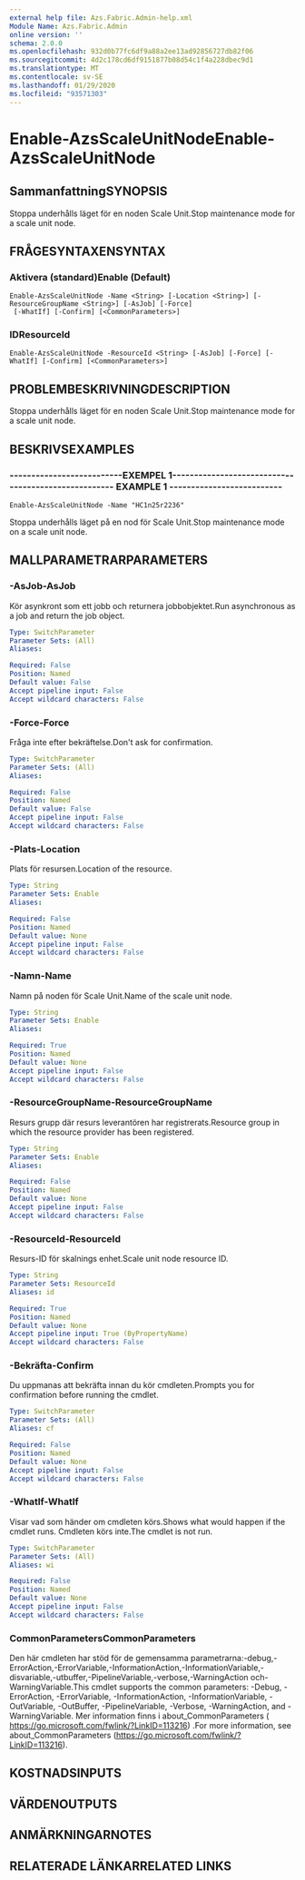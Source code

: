 ```yaml
---
external help file: Azs.Fabric.Admin-help.xml
Module Name: Azs.Fabric.Admin
online version: ''
schema: 2.0.0
ms.openlocfilehash: 932d0b77fc6df9a88a2ee13ad92856727db82f06
ms.sourcegitcommit: 4d2c178cd6df9151877b08d54c1f4a228dbec9d1
ms.translationtype: MT
ms.contentlocale: sv-SE
ms.lasthandoff: 01/29/2020
ms.locfileid: "93571303"
---
```

# <span data-ttu-id="6f716-101">Enable-AzsScaleUnitNode</span><span class="sxs-lookup"><span data-stu-id="6f716-101">Enable-AzsScaleUnitNode</span></span>

## <span data-ttu-id="6f716-102">Sammanfattning</span><span class="sxs-lookup"><span data-stu-id="6f716-102">SYNOPSIS</span></span>
<span data-ttu-id="6f716-103">Stoppa underhålls läget för en noden Scale Unit.</span><span class="sxs-lookup"><span data-stu-id="6f716-103">Stop maintenance mode for a scale unit node.</span></span>

## <span data-ttu-id="6f716-104">FRÅGESYNTAXEN</span><span class="sxs-lookup"><span data-stu-id="6f716-104">SYNTAX</span></span>

### <span data-ttu-id="6f716-105">Aktivera (standard)</span><span class="sxs-lookup"><span data-stu-id="6f716-105">Enable (Default)</span></span>
```
Enable-AzsScaleUnitNode -Name <String> [-Location <String>] [-ResourceGroupName <String>] [-AsJob] [-Force]
 [-WhatIf] [-Confirm] [<CommonParameters>]
```

### <span data-ttu-id="6f716-106">ID</span><span class="sxs-lookup"><span data-stu-id="6f716-106">ResourceId</span></span>
```
Enable-AzsScaleUnitNode -ResourceId <String> [-AsJob] [-Force] [-WhatIf] [-Confirm] [<CommonParameters>]
```

## <span data-ttu-id="6f716-107">PROBLEMBESKRIVNING</span><span class="sxs-lookup"><span data-stu-id="6f716-107">DESCRIPTION</span></span>
<span data-ttu-id="6f716-108">Stoppa underhålls läget för en noden Scale Unit.</span><span class="sxs-lookup"><span data-stu-id="6f716-108">Stop maintenance mode for a scale unit node.</span></span>

## <span data-ttu-id="6f716-109">BESKRIVS</span><span class="sxs-lookup"><span data-stu-id="6f716-109">EXAMPLES</span></span>

### <span data-ttu-id="6f716-110">--------------------------EXEMPEL 1--------------------------</span><span class="sxs-lookup"><span data-stu-id="6f716-110">-------------------------- EXAMPLE 1 --------------------------</span></span>
```
Enable-AzsScaleUnitNode -Name "HC1n25r2236"
```

<span data-ttu-id="6f716-111">Stoppa underhålls läget på en nod för Scale Unit.</span><span class="sxs-lookup"><span data-stu-id="6f716-111">Stop maintenance mode on a scale unit node.</span></span>

## <span data-ttu-id="6f716-112">MALLPARAMETRAR</span><span class="sxs-lookup"><span data-stu-id="6f716-112">PARAMETERS</span></span>

### <span data-ttu-id="6f716-113">-AsJob</span><span class="sxs-lookup"><span data-stu-id="6f716-113">-AsJob</span></span>
<span data-ttu-id="6f716-114">Kör asynkront som ett jobb och returnera jobbobjektet.</span><span class="sxs-lookup"><span data-stu-id="6f716-114">Run asynchronous as a job and return the job object.</span></span>

```yaml
Type: SwitchParameter
Parameter Sets: (All)
Aliases: 

Required: False
Position: Named
Default value: False
Accept pipeline input: False
Accept wildcard characters: False
```

### <span data-ttu-id="6f716-115">-Force</span><span class="sxs-lookup"><span data-stu-id="6f716-115">-Force</span></span>
<span data-ttu-id="6f716-116">Fråga inte efter bekräftelse.</span><span class="sxs-lookup"><span data-stu-id="6f716-116">Don't ask for confirmation.</span></span>

```yaml
Type: SwitchParameter
Parameter Sets: (All)
Aliases: 

Required: False
Position: Named
Default value: False
Accept pipeline input: False
Accept wildcard characters: False
```

### <span data-ttu-id="6f716-117">-Plats</span><span class="sxs-lookup"><span data-stu-id="6f716-117">-Location</span></span>
<span data-ttu-id="6f716-118">Plats för resursen.</span><span class="sxs-lookup"><span data-stu-id="6f716-118">Location of the resource.</span></span>

```yaml
Type: String
Parameter Sets: Enable
Aliases: 

Required: False
Position: Named
Default value: None
Accept pipeline input: False
Accept wildcard characters: False
```

### <span data-ttu-id="6f716-119">-Namn</span><span class="sxs-lookup"><span data-stu-id="6f716-119">-Name</span></span>
<span data-ttu-id="6f716-120">Namn på noden för Scale Unit.</span><span class="sxs-lookup"><span data-stu-id="6f716-120">Name of the scale unit node.</span></span>

```yaml
Type: String
Parameter Sets: Enable
Aliases: 

Required: True
Position: Named
Default value: None
Accept pipeline input: False
Accept wildcard characters: False
```

### <span data-ttu-id="6f716-121">-ResourceGroupName</span><span class="sxs-lookup"><span data-stu-id="6f716-121">-ResourceGroupName</span></span>
<span data-ttu-id="6f716-122">Resurs grupp där resurs leverantören har registrerats.</span><span class="sxs-lookup"><span data-stu-id="6f716-122">Resource group in which the resource provider has been registered.</span></span>

```yaml
Type: String
Parameter Sets: Enable
Aliases: 

Required: False
Position: Named
Default value: None
Accept pipeline input: False
Accept wildcard characters: False
```

### <span data-ttu-id="6f716-123">-ResourceId</span><span class="sxs-lookup"><span data-stu-id="6f716-123">-ResourceId</span></span>
<span data-ttu-id="6f716-124">Resurs-ID för skalnings enhet.</span><span class="sxs-lookup"><span data-stu-id="6f716-124">Scale unit node resource ID.</span></span>

```yaml
Type: String
Parameter Sets: ResourceId
Aliases: id

Required: True
Position: Named
Default value: None
Accept pipeline input: True (ByPropertyName)
Accept wildcard characters: False
```

### <span data-ttu-id="6f716-125">-Bekräfta</span><span class="sxs-lookup"><span data-stu-id="6f716-125">-Confirm</span></span>
<span data-ttu-id="6f716-126">Du uppmanas att bekräfta innan du kör cmdleten.</span><span class="sxs-lookup"><span data-stu-id="6f716-126">Prompts you for confirmation before running the cmdlet.</span></span>

```yaml
Type: SwitchParameter
Parameter Sets: (All)
Aliases: cf

Required: False
Position: Named
Default value: None
Accept pipeline input: False
Accept wildcard characters: False
```

### <span data-ttu-id="6f716-127">-WhatIf</span><span class="sxs-lookup"><span data-stu-id="6f716-127">-WhatIf</span></span>
<span data-ttu-id="6f716-128">Visar vad som händer om cmdleten körs.</span><span class="sxs-lookup"><span data-stu-id="6f716-128">Shows what would happen if the cmdlet runs.</span></span>
<span data-ttu-id="6f716-129">Cmdleten körs inte.</span><span class="sxs-lookup"><span data-stu-id="6f716-129">The cmdlet is not run.</span></span>

```yaml
Type: SwitchParameter
Parameter Sets: (All)
Aliases: wi

Required: False
Position: Named
Default value: None
Accept pipeline input: False
Accept wildcard characters: False
```

### <span data-ttu-id="6f716-130">CommonParameters</span><span class="sxs-lookup"><span data-stu-id="6f716-130">CommonParameters</span></span>
<span data-ttu-id="6f716-131">Den här cmdleten har stöd för de gemensamma parametrarna:-debug,-ErrorAction,-ErrorVariable,-InformationAction,-InformationVariable,-disvariable,-utbuffer,-PipelineVariable,-verbose,-WarningAction och-WarningVariable.</span><span class="sxs-lookup"><span data-stu-id="6f716-131">This cmdlet supports the common parameters: -Debug, -ErrorAction, -ErrorVariable, -InformationAction, -InformationVariable, -OutVariable, -OutBuffer, -PipelineVariable, -Verbose, -WarningAction, and -WarningVariable.</span></span> <span data-ttu-id="6f716-132">Mer information finns i about_CommonParameters ( https://go.microsoft.com/fwlink/?LinkID=113216) .</span><span class="sxs-lookup"><span data-stu-id="6f716-132">For more information, see about_CommonParameters (https://go.microsoft.com/fwlink/?LinkID=113216).</span></span>

## <span data-ttu-id="6f716-133">KOSTNADS</span><span class="sxs-lookup"><span data-stu-id="6f716-133">INPUTS</span></span>

## <span data-ttu-id="6f716-134">VÄRDEN</span><span class="sxs-lookup"><span data-stu-id="6f716-134">OUTPUTS</span></span>

## <span data-ttu-id="6f716-135">ANMÄRKNINGAR</span><span class="sxs-lookup"><span data-stu-id="6f716-135">NOTES</span></span>

## <span data-ttu-id="6f716-136">RELATERADE LÄNKAR</span><span class="sxs-lookup"><span data-stu-id="6f716-136">RELATED LINKS</span></span>

